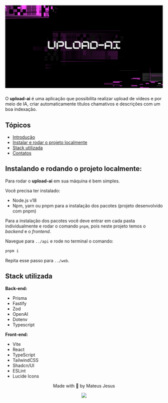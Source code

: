 <h1 align="center">
  <img alt="upload-ai" title="upload-ai" src="./.github/banner.png">
</h1>

<div id='introducao'>

O **upload-ai** é uma aplicação que possibilita realizar upload de vídeos e por meio de IA, criar automaticamente títulos chamativos e descrições com um boa indexação.
</div>

## Tópicos

* [Introdução](#introducao)
* [Instalar e rodar o projeto localmente](#instalacao)
* [Stack utilizada](#stack_utilizada)
* [Contatos](#contatos)

<div id='instalacao'>

## Instalando e rodando o projeto localmente:

Para rodar o **upload-ai** em sua máquina é bem simples.

Você precisa ter instalado:

- Node.js v18
- Npm, yarn ou pnpm para a instalação dos pacotes (projeto desenvolvido com pnpm)

Para a instalação dos pacotes você deve entrar em cada pasta individualmente
e rodar o comando `pnpm`, pois neste projeto temos o _backend_ e o _frontend_.

Navegue para `../api` e rode no terminal o comando:
```bash
pnpm i
```
Repita esse passo para `../web`.

<div id='stack_utilizada'>
<h2>Stack utilizada</h2>

**Back-end:**
- Prisma
- Fastify
- Zod
- OpenAI
- Dotenv
- Typescript

**Front-end:**
- Vite
- React
- TypeScript
- TailwindCSS
- Shadcn/UI
- ESLint
- Lucide Icons

</div>

<div id='contatos' align="center">
  <p align="center">Made with 💜 by Mateus Jesus</p>
  <div id="contatos" align="center">
    <a href="https://www.linkedin.com/in/mateus-jesus/" target="_blank"><img src="https://img.shields.io/badge/-LinkedIn-%230077B5?style=for-the-badge&logo=linkedin&logoColor=white" target="_blank"></a>
</div>